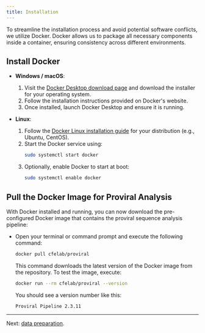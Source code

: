```yaml
---
title: Installation
---
```


To streamline the installation process and avoid potential software conflicts, we utilize Docker. 
Docker allows us to package all necessary components inside a container, ensuring consistency across different environments.

## Install Docker

- **Windows / macOS**:
  1. Visit the [Docker Desktop download page](https://www.docker.com/products/docker-desktop/) and download the installer for your operating system.
  2. Follow the installation instructions provided on Docker's website.
  3. Once installed, launch Docker Desktop and ensure it is running.

- **Linux**:
  1. Follow the [Docker Linux installation guide](https://docs.docker.com/engine/install/) for your distribution (e.g., Ubuntu, CentOS).
  2. Start the Docker service using:
     ```bash
     sudo systemctl start docker
     ```
  3. Optionally, enable Docker to start at boot:
     ```bash
     sudo systemctl enable docker
     ```

## Pull the Docker Image for Proviral Analysis

With Docker installed and running, you can now download the pre-configured Docker image that contains the proviral sequence analysis pipeline:

- Open your terminal or command prompt and execute the following command:

  ```bash
  docker pull cfelab/proviral
  ```

  This command downloads the latest version of the Docker image from the repository.
  To test the image, execute:
  
  ```bash
  docker run --rm cfelab/proviral --version
  ```
  
  You should see a version number like this:
  
  ```
  Proviral Pipeline 2.3.11
  ```

---

Next: [data preparation](data_prep.html).
